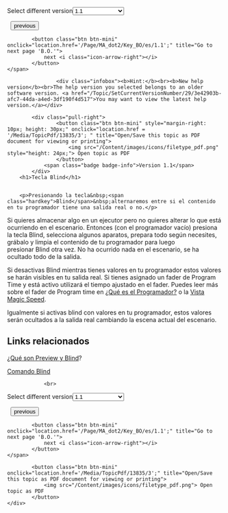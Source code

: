 
<div class="topic-navigation">

<div class="pull-right">
	<span class="pull-left">


<div class="pull-left">
<form action="/Topic/SetCurrentVersionNumber" class="form-inline" id="frmTagSelector" method="post">	<span class="form-mini">
		<div class="input-prepend"><span class="add-on">Select different version</span><select autocomplete="off" id="versionNumberId" name="versionNumberId" onchange="$(this).closest('#frmTagSelector').submit();" style="width: 120px;"><option value="">- latest -</option>
<option selected="selected" value="3">1.1</option>
<option value="7">1.2</option>
<option value="12">1.3</option>
<option value="16">1.5</option>
<option value="29">1.9</option>
</select></div>
		<input data-val="true" data-val-number="The field Int32 must be a number." data-val-required="The Int32 field is required." id="ProductId" name="ProductId" type="hidden" value="7">
		<input id="CurrentGuid" name="CurrentGuid" type="hidden" value="3e42903b-afc7-44da-a4ed-3df190f4d517">
	</span>
</form></div>&nbsp;	</span>
	<span class="pull-right" style="white-space: nowrap;">
			<button class="btn btn-mini" onclick="location.href='/Page/MA_dot2/Key_Backup/es/1.1'; " title="Go to previous page 'Backup'">
				<i class="icon-arrow-left"></i> previous
			</button>

			<button class="btn btn-mini" onclick="location.href='/Page/MA_dot2/Key_BO/es/1.1';" title="Go to next page 'B.O.'">
				next <i class="icon-arrow-right"></i> 
			</button>
	</span>
</div>
<div class="clear-fix" style="margin-bottom: 10px"></div>
</div>

					<div class="infobox"><b>Hint:</b><br><b>New help version</b><br>The help version you selected belongs to an older software version. <a href="/Topic/SetCurrentVersionNumber/29/3e42903b-afc7-44da-a4ed-3df190f4d517">You may want to view the latest help version.</a></div>

			<div class="pull-right">
					<button class="btn btn-mini" style="margin-right: 10px; height: 30px;" onclick="location.href = '/Media/TopicPdf/13835/3'; " title="Open/Save this topic as PDF document for viewing or printing">
						<img src="/Content/images/icons/filetype_pdf.png" style="height: 24px;"> Open topic as PDF
					</button>
				<span class="badge badge-info">Version 1.1</span>
			</div>
		<h1>Tecla Blind</h1>


		<p>Presionando la tecla&nbsp;<span class="hardkey">Blind</span>&nbsp;alternaremos entre si el contenido en tu programador tiene una salida real o no.</p>

<p>Si quieres almacenar algo en un ejecutor pero no quieres alterar lo que está ocurriendo en el escenario. Entonces (con el programador vacío) presiona la tecla&nbsp;<span class="hardkey">Blind</span>, selecciona algunos aparatos, prepara todo según necesites, grábalo y limpia el contenido de tu programador para luego presionar&nbsp;<span class="hardkey">Blind</span>&nbsp;otra vez. No ha ocurrido nada en el escenario, se ha ocultado todo de la salida.</p>

<p>Si desactivas Blind mientras tienes valores en tu programador estos valores se harán visibles en tu salida real. Si tienes asignado un fader de&nbsp;Program Time&nbsp;y está activo utilizará el tiempo ajustado en el fader. Puedes leer más sobre el fader de Program time en&nbsp;<a href="/Topic/e740a39c-ef36-4081-9014-59e0a288711c">¿Qué es el Programador?</a>&nbsp;o la&nbsp;<a href="/Topic/7c1f0153-925d-477b-9b74-20bbc04acc98">Vista Magic Speed</a>.</p>

<p>Igualmente si activas blind con valores en tu programador, estos valores serán ocultados a la salida real cambiando la escena actual del escenario.</p>

<a name="toc_header_anchor_1" id="toc_header_anchor_1" class="topic-toc-item"></a><h2>Links relacionados</h2>

<p><a href="/Topic/9cc33d25-5cfa-426c-95dc-a43a03672f2f">¿Qué son Preview y Blind</a>?</p>

<p><a href="/Topic/ea71e376-c320-4cc7-9c13-8e64b39603f8">Comando Blind</a></p>


				<br>
<div class="topic-navigation">

<div class="pull-right">
	<span class="pull-left">


<div class="pull-left">
<form action="/Topic/SetCurrentVersionNumber" class="form-inline" id="frmTagSelector" method="post">	<span class="form-mini">
		<div class="input-prepend"><span class="add-on">Select different version</span><select autocomplete="off" id="versionNumberId" name="versionNumberId" onchange="$(this).closest('#frmTagSelector').submit();" style="width: 120px;"><option value="">- latest -</option>
<option selected="selected" value="3">1.1</option>
<option value="7">1.2</option>
<option value="12">1.3</option>
<option value="16">1.5</option>
<option value="29">1.9</option>
</select></div>
		<input data-val="true" data-val-number="The field Int32 must be a number." data-val-required="The Int32 field is required." id="ProductId" name="ProductId" type="hidden" value="7">
		<input id="CurrentGuid" name="CurrentGuid" type="hidden" value="3e42903b-afc7-44da-a4ed-3df190f4d517">
	</span>
</form></div>&nbsp;	</span>
	<span class="pull-right" style="white-space: nowrap;">
			<button class="btn btn-mini" onclick="location.href='/Page/MA_dot2/Key_Backup/es/1.1'; " title="Go to previous page 'Backup'">
				<i class="icon-arrow-left"></i> previous
			</button>

			<button class="btn btn-mini" onclick="location.href='/Page/MA_dot2/Key_BO/es/1.1';" title="Go to next page 'B.O.'">
				next <i class="icon-arrow-right"></i> 
			</button>
	</span>
</div>
	<div class="clear-fix"></div>
	<div class="pull-right">
	
			<button class="btn btn-mini" onclick="location.href='/Media/TopicPdf/13835/3';" title="Open/Save this topic as PDF document for viewing or printing">
				<img src="/Content/images/icons/filetype_pdf.png"> Open topic as PDF
			</button>
	</div>
<div class="clear-fix" style="margin-bottom: 10px"></div>
</div>

	